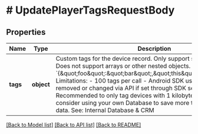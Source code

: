 # # UpdatePlayerTagsRequestBody

## Properties

Name | Type | Description | Notes
------------ | ------------- | ------------- | -------------
**tags** | **object** | Custom tags for the device record.  Only support string key value pairs.  Does not support arrays or other nested objects.  Example &#x60;{\&quot;foo\&quot;:\&quot;bar\&quot;,\&quot;this\&quot;:\&quot;that\&quot;}&#x60;. Limitations: - 100 tags per call - Android SDK users: tags cannot be removed or changed via API if set through SDK sendTag methods. Recommended to only tag devices with 1 kilobyte of ata Please consider using your own Database to save more than 1 kilobyte of data.  See: Internal Database &amp; CRM | [optional]

[[Back to Model list]](../../README.md#models) [[Back to API list]](../../README.md#endpoints) [[Back to README]](../../README.md)

